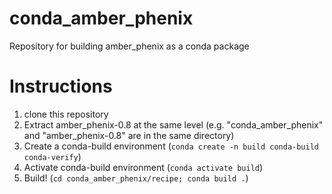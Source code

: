# conda_amber_phenix
Repository for building amber_phenix as a conda package

# Instructions
1. clone this repository
2. Extract amber_phenix-0.8 at the same level (e.g. "conda_amber_phenix"
   and "amber_phenix-0.8" are in the same directory)
3. Create a conda-build environment
   (`conda create -n build conda-build conda-verify`)
4. Activate conda-build environment
   (`conda activate build`)
5. Build!
   (`cd conda_amber_phenix/recipe; conda build .`)
